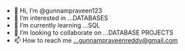- 👋 Hi, I’m @gunnampraveen123
- 👀 I’m interested in ...DATABASES
- 🌱 I’m currently learning ...SQL
- 💞️ I’m looking to collaborate on ...DATABASE PROJECTS
- 📫 How to reach me ...gunnampraveenreddy@gmail.com

<!---
gunnampraveen123/gunnampraveen123 is a ✨ special ✨ repository because its `README.md` (this file) appears on your GitHub profile.
You can click the Preview link to take a look at your changes.
--->
